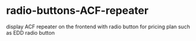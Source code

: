 # radio-buttons-ACF-repeater
display ACF repeater on the frontend with radio button for pricing plan such as EDD radio button
